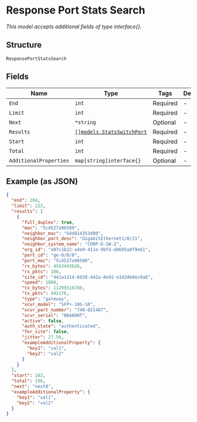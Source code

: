 
# Response Port Stats Search

*This model accepts additional fields of type interface{}.*

## Structure

`ResponsePortStatsSearch`

## Fields

| Name | Type | Tags | Description |
|  --- | --- | --- | --- |
| `End` | `int` | Required | - |
| `Limit` | `int` | Required | - |
| `Next` | `*string` | Optional | - |
| `Results` | [`[]models.StatsSwitchPort`](../../doc/models/stats-switch-port.md) | Required | - |
| `Start` | `int` | Required | - |
| `Total` | `int` | Required | - |
| `AdditionalProperties` | `map[string]interface{}` | Optional | - |

## Example (as JSON)

```json
{
  "end": 204,
  "limit": 222,
  "results": [
    {
      "full_duplex": true,
      "mac": "5c4527a96580",
      "neighbor_mac": "64d814353400",
      "neighbor_port_desc": "GigabitEthernet1/0/21",
      "neighbor_system_name": "CORP-D-SW-2",
      "org_id": "a97c1b22-a4e9-411e-9bfd-d8695a0f9e61",
      "port_id": "ge-0/0/0",
      "port_mac": "5c4527a96580",
      "rx_bytes": 4563443626,
      "rx_pkts": 106,
      "site_id": "441a1214-6928-442a-8e92-e1d34b8ec6a6",
      "speed": 1000,
      "tx_bytes": 11299516780,
      "tx_pkts": 492176,
      "type": "gateway",
      "xcvr_model": "SFP+-10G-SR",
      "xcvr_part_number": "740-021487",
      "xcvr_serial": "N6AA9HT",
      "active": false,
      "auth_state": "authenticated",
      "for_site": false,
      "jitter": 27.56,
      "exampleAdditionalProperty": {
        "key1": "val1",
        "key2": "val2"
      }
    }
  ],
  "start": 162,
  "total": 196,
  "next": "next8",
  "exampleAdditionalProperty": {
    "key1": "val1",
    "key2": "val2"
  }
}
```

